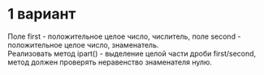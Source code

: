 # 1 вариант
Поле first - положительное целое число, числитель, поле second - положительное целое число, знаменатель.  
Реализовать метод ipart() - выделение целой части дроби first/second, метод должен проверять неравенство знаменателя нулю.
